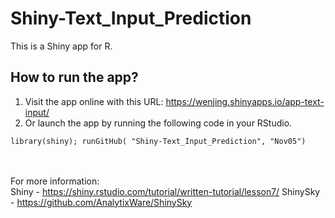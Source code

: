 # Shiny-Text_Input_Prediction
This is a Shiny app for R.

## How to run the app?

1. Visit the app online with this URL: https://wenjing.shinyapps.io/app-text-input/
2. Or launch the app by running the following code in your RStudio.

```
library(shiny); runGitHub( "Shiny-Text_Input_Prediction", "Nov05")
```


<br><br>
For more information:   
Shiny - https://shiny.rstudio.com/tutorial/written-tutorial/lesson7/
ShinySky - https://github.com/AnalytixWare/ShinySky
